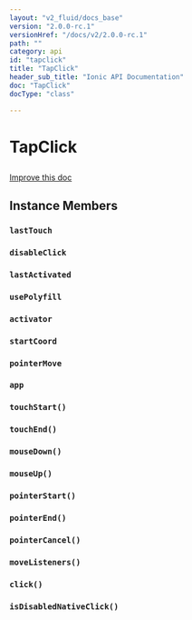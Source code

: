 ```yaml
---
layout: "v2_fluid/docs_base"
version: "2.0.0-rc.1"
versionHref: "/docs/v2/2.0.0-rc.1"
path: ""
category: api
id: "tapclick"
title: "TapClick"
header_sub_title: "Ionic API Documentation"
doc: "TapClick"
docType: "class"

---
```










<h1 class="api-title">
<a class="anchor" name="tap-click" href="#tap-click"></a>

TapClick





</h1>

<a class="improve-v2-docs" href="http://github.com/driftyco/ionic/edit/master//src/components/tap-click/tap-click.ts#L6">
Improve this doc
</a>










<!-- @usage tag -->


<!-- @property tags -->



<!-- instance methods on the class -->

<h2><a class="anchor" name="instance-members" href="#instance-members"></a>Instance Members</h2>

<div id="lastTouch"></div>

<h3>
<a class="anchor" name="lastTouch" href="#lastTouch"></a>
<code>lastTouch</code>
  

</h3>












<div id="disableClick"></div>

<h3>
<a class="anchor" name="disableClick" href="#disableClick"></a>
<code>disableClick</code>
  

</h3>












<div id="lastActivated"></div>

<h3>
<a class="anchor" name="lastActivated" href="#lastActivated"></a>
<code>lastActivated</code>
  

</h3>












<div id="usePolyfill"></div>

<h3>
<a class="anchor" name="usePolyfill" href="#usePolyfill"></a>
<code>usePolyfill</code>
  

</h3>












<div id="activator"></div>

<h3>
<a class="anchor" name="activator" href="#activator"></a>
<code>activator</code>
  

</h3>












<div id="startCoord"></div>

<h3>
<a class="anchor" name="startCoord" href="#startCoord"></a>
<code>startCoord</code>
  

</h3>












<div id="pointerMove"></div>

<h3>
<a class="anchor" name="pointerMove" href="#pointerMove"></a>
<code>pointerMove</code>
  

</h3>












<div id="app"></div>

<h3>
<a class="anchor" name="app" href="#app"></a>
<code>app</code>
  

</h3>












<div id="touchStart"></div>

<h3>
<a class="anchor" name="touchStart" href="#touchStart"></a>
<code>touchStart()</code>
  

</h3>












<div id="touchEnd"></div>

<h3>
<a class="anchor" name="touchEnd" href="#touchEnd"></a>
<code>touchEnd()</code>
  

</h3>












<div id="mouseDown"></div>

<h3>
<a class="anchor" name="mouseDown" href="#mouseDown"></a>
<code>mouseDown()</code>
  

</h3>












<div id="mouseUp"></div>

<h3>
<a class="anchor" name="mouseUp" href="#mouseUp"></a>
<code>mouseUp()</code>
  

</h3>












<div id="pointerStart"></div>

<h3>
<a class="anchor" name="pointerStart" href="#pointerStart"></a>
<code>pointerStart()</code>
  

</h3>












<div id="pointerEnd"></div>

<h3>
<a class="anchor" name="pointerEnd" href="#pointerEnd"></a>
<code>pointerEnd()</code>
  

</h3>












<div id="pointerCancel"></div>

<h3>
<a class="anchor" name="pointerCancel" href="#pointerCancel"></a>
<code>pointerCancel()</code>
  

</h3>












<div id="moveListeners"></div>

<h3>
<a class="anchor" name="moveListeners" href="#moveListeners"></a>
<code>moveListeners()</code>
  

</h3>












<div id="click"></div>

<h3>
<a class="anchor" name="click" href="#click"></a>
<code>click()</code>
  

</h3>












<div id="isDisabledNativeClick"></div>

<h3>
<a class="anchor" name="isDisabledNativeClick" href="#isDisabledNativeClick"></a>
<code>isDisabledNativeClick()</code>
  

</h3>















<!-- related link --><!-- end content block -->


<!-- end body block -->

